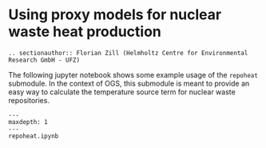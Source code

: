 # Using proxy models for nuclear waste heat production

```{eval-rst}
.. sectionauthor:: Florian Zill (Helmholtz Centre for Environmental Research GmbH - UFZ)
```

The following jupyter notebook shows some example usage of the `repoheat` submodule.
In the context of OGS, this submodule is meant to provide an easy way to calculate
the temperature source term for nuclear waste repositories.

```{toctree}
---
maxdepth: 1
---
repoheat.ipynb
```

